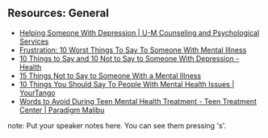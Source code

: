 ## Resources: General

* [Helping Someone With Depression | U-M Counseling and Psychological Services](https://caps.umich.edu/content/helping-someone-depression)
* [Frustration: 10 Worst Things To Say To Someone With Mental
  Illness](https://blogs.psychcentral.com/caregivers/2016/01/10-worst-things-to-ever-say-to-someone-with-mental-illness/)
* [10 Things to Say and 10 Not to Say to Someone With Depression - Health](https://www.health.com/health/gallery/0,,20393228,00.html)
* [15 Things Not to Say to Someone With a Mental
  Illness](https://www.yahoo.com/lifestyle/15-things-not-to-say-to-someone-with-a-mental-127080789393.html)
* [10 Things You Should Say To People With Mental Health Issues |
  YourTango](https://www.yourtango.com/2017299957/10-things-you-should-say-people-with-mental-health-issues) 
* [Words to Avoid During Teen Mental Health Treatment - Teen Treatment
  Center | Paradigm
  Malibu](https://paradigmmalibu.com/words-avoid-teen-mental-health-treatment/)
  
  
note:
    Put your speaker notes here.
    You can see them pressing 's'.
